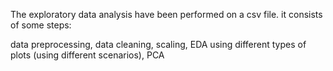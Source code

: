 The exploratory data analysis have been performed on a csv file. 
it consists of some steps:

data preprocessing, 
data cleaning, 
scaling, 
EDA using different types of plots (using different scenarios),
PCA
